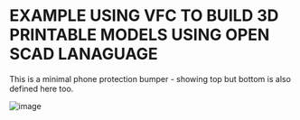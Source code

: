 # EXAMPLE USING VFC TO BUILD 3D PRINTABLE MODELS USING OPEN SCAD LANAGUAGE

This is a minimal phone protection bumper - showing top but bottom is also defined here too.

![image](https://github.com/user-attachments/assets/5cab1c88-a03d-4949-9683-e61b08898d28)
